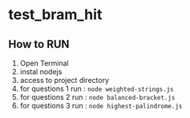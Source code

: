 # test_bram_hit

## How to RUN
1. Open Terminal 
2. instal nodejs
3. access to project directory
2. for questions 1 run : `node weighted-strings.js`
3. for questions 2 run : `node balanced-bracket.js`
4. for questions 3 run : `node highest-palindrome.js`